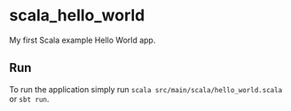 # scala_hello_world

My first Scala example Hello World app.

## Run

To run the application simply run `scala src/main/scala/hello_world.scala` or `sbt run`.
